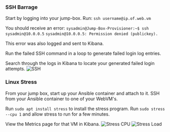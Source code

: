 ### SSH Barrage
Start by logging into your jump-box.
Run: `ssh username@ip.of.web.vm`

You should receive an error:
 ```sysadmin@Jump-Box-Provisioner:~$ ssh sysadmin@10.0.0.5```
 ```sysadmin@10.0.0.5: Permission denied (publickey).```

This error was also logged and sent to Kibana.

Run the failed SSH command in a loop to generate failed login log entries.

Search through the logs in Kibana to locate your generated failed login attempts.
![SSH](Images/SSH_Barrage.png)

### Linux Stress
From your jump box, start up your Ansible container and attach to it.
SSH from your Ansible container to one of your WebVM's.

Run `sudo apt install stress` to install the stress program.
Run `sudo stress --cpu 1` and allow stress to run for a few minutes.

View the Metrics page for that VM in Kibana. 
![Stress CPU](Images/Stress_CPU.png)
![Stress Load](Images/Stress_Load.png)
